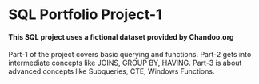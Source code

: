 # SQL Portfolio Project-1

#### This SQL project uses a fictional dataset provided by Chandoo.org

Part-1 of the project covers basic querying and functions.
Part-2 gets into intermediate concepts like JOINS, GROUP BY, HAVING.
Part-3 is about advanced concepts like Subqueries, CTE, Windows Functions. 


